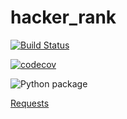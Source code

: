 # hacker_rank

[![Build Status](https://travis-ci.com/vtsyryuk/hacker_rank.svg?token=CMgxKAxmBRYb8Yp4nwe8&branch=master)](https://travis-ci.com/vtsyryuk/hacker_rank)

[![codecov](https://codecov.io/gh/vtsyryuk/hacker_rank/branch/master/graph/badge.svg)](https://codecov.io/gh/vtsyryuk/hacker_rank)

![Python package](https://github.com/vtsyryuk/hacker_rank/workflows/Python%20package/badge.svg)

[Requests](https://travis-ci.org/vtsyryuk/hacker_rank/requests)
